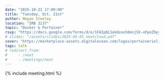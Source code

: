 ```yaml
---
date: "2025-10-21 17:00:00"
title: "Tuesday, Oct. 21st"
author: Megan Steeley
location: "IRB 3137"
topic: "Docker & Portainer"
rsvp: "https://docs.google.com/forms/d/e/1FAIpQLSekQoseS6mnjSX-uFpeZ9yyVRygT9AF4YhxW9oCa_ajxYAxkg/viewform?embedded=true"
# slides: "/assets/slides/2025-05-05_nextcloud.pdf"
cover: "https://marketplace-assets.digitalocean.com/logos/portaineriolimit-portainercommuni.svg"
tags: talk
# redirect_from:
#     - /next
#     - /meetings/next
---
```


{% include meeting.html %}